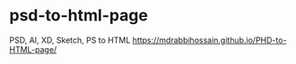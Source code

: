 # psd-to-html-page
PSD, AI, XD, Sketch, PS to HTML
https://mdrabbihossain.github.io/PHD-to-HTML-page/
